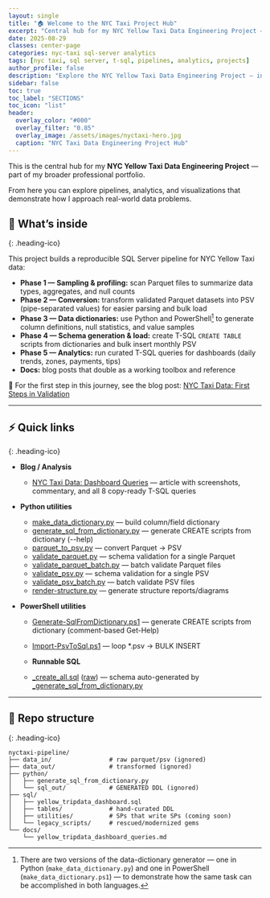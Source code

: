 ```yaml
---
layout: single
title: "🏠 Welcome to the NYC Taxi Project Hub"
excerpt: "Central hub for my NYC Yellow Taxi Data Engineering Project — ingestion, validation, pipelines, dashboards, and analytics."
date: 2025-08-29
classes: center-page
categories: nyc-taxi sql-server analytics
tags: [nyc taxi, sql server, t-sql, pipelines, analytics, projects]
author_profile: false
description: "Explore the NYC Yellow Taxi Data Engineering Project — ingestion, validation, pipelines, dashboards, and analytics."
sidebar: false
toc: true
toc_label: "SECTIONS"
toc_icon: "list"
header:
  overlay_color: "#000"
  overlay_filter: "0.85"
  overlay_image: /assets/images/nyctaxi-hero.jpg
  caption: "NYC Taxi Data Engineering Project Hub"
---
```


<a id="toc" class="visually-hidden"></a>


This is the central hub for my **NYC Yellow Taxi Data Engineering Project** — part of my broader professional portfolio.
 
From here you can explore pipelines, analytics, and visualizations that demonstrate how I approach real-world data problems.

## 📖 What’s inside
{: .heading-ico}

This project builds a reproducible SQL Server pipeline for NYC Yellow Taxi data:

- **Phase 1 — Sampling & profiling:** scan Parquet files to summarize data types, aggregates, and null counts
- **Phase 2 — Conversion:** transform validated Parquet datasets into PSV (pipe-separated values) for easier parsing and bulk load
- **Phase 3 — Data dictionaries:** use Python and PowerShell[^1] to generate column definitions, null statistics, and value samples
- **Phase 4 — Schema generation & load:** create T-SQL `CREATE TABLE` scripts from dictionaries and bulk insert monthly PSV
- **Phase 5 — Analytics:** run curated T-SQL queries for dashboards (daily trends, zones, payments, tips)
- **Docs:** blog posts that double as a working toolbox and reference

🔗 For the first step in this journey, see the blog post: [NYC Taxi Data: First Steps in Validation](/2025/08/25/nyctaxi-pipeline.html)

[^1]: There are two versions of the data-dictionary generator — one in Python (`make_data_dictionary.py`) and one in PowerShell (`make_data_dictionary.ps1`) — to demonstrate how the same task can be accomplished in both languages.

---

## ⚡ Quick links
{: .heading-ico}
- **Blog / Analysis**  
  - [NYC Taxi Data: Dashboard Queries](/2025/08/29/nyc-taxi-dashboard-queries.html) — article with screenshots, commentary, and all 8 copy-ready T-SQL queries

- **Python utilities**  
  - <a href="https://raw.githubusercontent.com/michaelshawnlockwood/nyctaxi-pipeline/main/python/make_data_dictionary.py" target="_blank" rel="noopener">make_data_dictionary.py</a> — build column/field dictionary  
  - <a href="https://raw.githubusercontent.com/michaelshawnlockwood/nyctaxi-pipeline/main/python/generate_sql_from_dictionary.py" target="_blank" rel="noopener">generate_sql_from_dictionary.py</a> — generate CREATE scripts from dictionary (--help)  
  - <a href="https://raw.githubusercontent.com/michaelshawnlockwood/nyctaxi-pipeline/main/python/parquet_to_psv.py" target="_blank" rel="noopener">parquet_to_psv.py</a> — convert Parquet → PSV  
  - <a href="https://raw.githubusercontent.com/michaelshawnlockwood/nyctaxi-pipeline/main/python/validate_parquet.py" target="_blank" rel="noopener">validate_parquet.py</a> — schema validation for a single Parquet  
  - <a href="https://raw.githubusercontent.com/michaelshawnlockwood/nyctaxi-pipeline/main/python/validate_parquet_batch.py" target="_blank" rel="noopener">validate_parquet_batch.py</a> — batch validate Parquet files  
  - <a href="https://raw.githubusercontent.com/michaelshawnlockwood/nyctaxi-pipeline/main/python/validate_psv.py" target="_blank" rel="noopener">validate_psv.py</a> — schema validation for a single PSV  
  - <a href="https://raw.githubusercontent.com/michaelshawnlockwood/nyctaxi-pipeline/main/python/validate_psv_batch.py" target="_blank" rel="noopener">validate_psv_batch.py</a> — batch validate PSV files  
  - <a href="https://raw.githubusercontent.com/michaelshawnlockwood/nyctaxi-pipeline/main/python/render-structure.py" target="_blank" rel="noopener">render-structure.py</a> — generate structure reports/diagrams

- **PowerShell utilities**  
  - <a href="https://raw.githubusercontent.com/michaelshawnlockwood/nyctaxi-pipeline/main/powershell/Generate-SqlFromDictionary.ps1" target="_blank" rel="noopener">Generate-SqlFromDictionary.ps1</a> — generate CREATE scripts from dictionary (comment-based Get-Help)  
  - <a href="https://raw.githubusercontent.com/michaelshawnlockwood/nyctaxi-pipeline/main/powershell/Import-PsvToSql.ps1" target="_blank" rel="noopener">Import-PsvToSql.ps1</a> — loop *.psv → BULK INSERT

  - **Runnable SQL**  
  - <a href="https://github.com/michaelshawnlockwood/nyctaxi-pipeline/blob/main/sql/create_all.sql" target="_blank" rel="noopener">_create_all.sql</a> (<a href="https://raw.githubusercontent.com/michaelshawnlockwood/nyctaxi-pipeline/main/sql/create_all.sql" target="_blank" rel="noopener">raw</a>) — schema auto-generated by <a href="https://raw.githubusercontent.com/michaelshawnlockwood/nyctaxi-pipeline/main/python/generate_sql_from_dictionary.py" target="_blank" rel="noopener">_generate_sql_from_dictionary.py</a>

---

## 🧩 Repo structure
{: .heading-ico}
```text
nyctaxi-pipeline/
├── data_in/                # raw parquet/psv (ignored)
├── data_out/               # transformed (ignored)
├── python/
│   ├── generate_sql_from_dictionary.py
│   └── sql_out/            # GENERATED DDL (ignored)
├── sql/
│   ├── yellow_tripdata_dashboard.sql
│   ├── tables/             # hand-curated DDL
│   ├── utilities/          # SPs that write SPs (coming soon)
│   └── legacy_scripts/     # rescued/modernized gems
└── docs/
    └── yellow_tripdata_dashboard_queries.md
```
